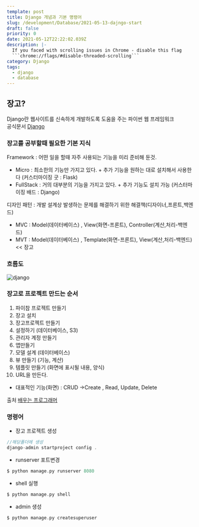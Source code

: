 ```yaml
---
template: post
title: Django 개념과 기본 명령어
slug: /development/Database/2021-05-13-dajngo-start
draft: false
priority: 0
date: 2021-05-12T22:22:02.039Z
description: |-
  If you faced with scrolling issues in Chrome - disable this flag 
  ```chrome://flags/#disable-threaded-scrolling```
category: Django
tags:
  - django
  - database
---
```


## 장고?

Django란 웹사이트를 신속하게 개발하도록 도움을 주는 파이썬 웹 프레임워크  
공식문서 [Django](https://docs.djangoproject.com/ko/3.1/intro/)

### 장고를 공부할때 필요한 기본 지식

Framework : 어떤 일을 할때 자주 사용되는 기능을 미리 준비해 둔것.

- Micro : 최소한의 기능만 가지고 있다. + 추가 기능을 원하는 대로 설치해서 사용한다 (커스터마이징 굿 : Flask)
- FullStack : 거의 대부분의 기능을 가지고 있다. + 추가 기능도 설치 가능 (커스터마이징 배드 : Django)

디자인 패턴 : 개발 설계상 발생하는 문제를 해결하기 위한 해결책(디자이너,프론트,백엔드)

- MVC : Model(데이터베이스) , View(화면-프론트), Controller(계산,처리-백엔드)
- MVT : Model(데이터베이스) , Template(화면-프론트), View(계산,처리-백엔드) << 장고

### 흐름도

![django](https://laziness.xyz/images/django-cycle.jpg)

### 장고로 프로젝트 만드는 순서

1. 파이참 프로젝트 만들기
2. 장고 설치
3. 장고프로젝트 만들기
4. 설정하기 (데이터베이스, S3)
5. 관리자 계정 만들기
6. 앱만들기
7. 모델 설계 (데이터베이스)
8. 뷰 만들기 (기능, 계산)
9. 템플릿 만들기 (화면에 표시될 내용, 양식)
10. URL을 만든다.

- 대표적인 기능(화면) : CRUD ->Create , Read, Update, Delete

출처 [배우는 프로그래머](https://youtu.be/Nv_9uZ4ld9U)

### 명령어

- 장고 프로젝트 생성

```c {numberLines}
//해당폴더에 생성
django-admin startproject config .
```

- runserver 포트변경

```c {numberLines}
$ python manage.py runserver 8080
```

- shell 실행

```c {numberLines}
$ python manage.py shell
```

- admin 생성

```c {numberLines}
$ python manage.py createsuperuser
```
